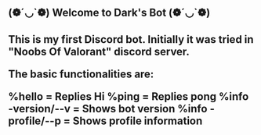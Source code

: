 <h2>(❁´◡`❁) Welcome to Dark's Bot (❁´◡`❁)<h2>

This is my first Discord bot. Initially it was tried in "Noobs Of Valorant" discord server.

The basic functionalities are:

%hello = Replies Hi
%ping = Replies pong
%info -version/--v = Shows bot version
%info -profile/--p = Shows profile information

